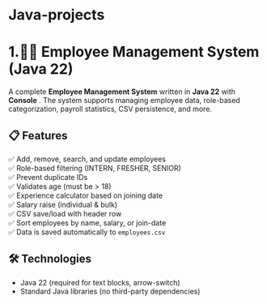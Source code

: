 # Java-projects

# 1.🧑‍💼 Employee Management System (Java 22)

A complete **Employee Management System** written in **Java 22** with  **Console** . The system supports managing employee data, role-based categorization, payroll statistics, CSV persistence, and more.


## 📋 Features

✅ Add, remove, search, and update employees  
✅ Role-based filtering (INTERN, FRESHER, SENIOR)  
✅ Prevent duplicate IDs  
✅ Validates age (must be > 18)  
✅ Experience calculator based on joining date  
✅ Salary raise (individual & bulk)  
✅ CSV save/load with header row  
✅ Sort employees by name, salary, or join-date  
✅ Data is saved automatically to `employees.csv`  

## 🛠️ Technologies

- Java 22 (required for text blocks, arrow-switch)
- Standard Java libraries (no third-party dependencies)

